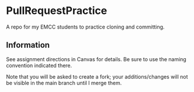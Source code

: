# PullRequestPractice

A repo for my EMCC students to practice cloning and committing.

## Information

See assignment directions in Canvas for details. Be sure to use the naming convention indicated there.

Note that you will be asked to create a fork; your additions/changes will not be visible in the main branch until I merge them.